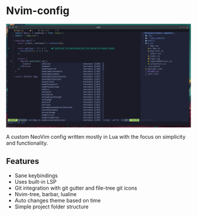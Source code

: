 # Nvim-config

![Demo screenshot](./media/demo.png)

A custom NeoVim config written mostly in Lua with the focus on simplicity and functionality.

## Features
- Sane keybindings
- Uses built-in LSP
- Git integration with git gutter and file-tree git icons
- Nvim-tree, barbar, lualine
- Auto changes theme based on time
- Simple project folder structure

